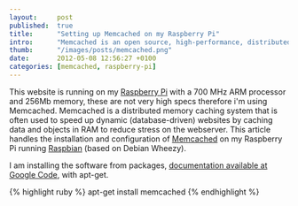 ```yaml
---
layout: 	post
published: 	true
title:  	"Setting up Memcached on my Raspberry Pi"
intro:  	"Memcached is an open source, high-performance, distributed memory object caching system. I intend to use it for speeding up my web applications running on a Raspberry Pi."
thumb:  	"/images/posts/memcached.png"
date:   	2012-05-08 12:56:27 +0100
categories:	[memcached, raspberry-pi]
---
```

This website is running on my [Raspberry Pi][raspberry-pi] with a 700 MHz ARM processor and 256Mb memory, these are not very high specs therefore i'm using Memcached. Memcached is a distributed memory caching system that is often used to speed up dynamic (database-driven) websites by caching data and objects in RAM to reduce stress on the webserver. This article handles the installation and configuration of [Memcached][memcached] on my Raspberry Pi running [Raspbian][raspbian] (based on Debian Wheezy).

I am installing the software from packages, [documentation available at Google Code][memcached-docs], with apt-get.

{% highlight ruby %}
apt-get install memcached
{% endhighlight %}

[memcached]: http://memcached.org/
[memcached-docs]: http://code.google.com/p/memcached/wiki/NewInstallFromPackage
[raspbian]: http://www.raspbian.org/
[raspberry-pi]: http://www.raspberrypi.org/